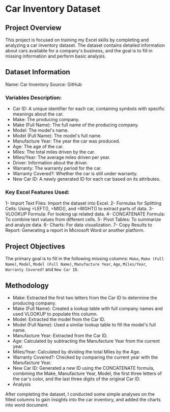 # Car Inventory Dataset
## Project Overview
This project is focused on training my Excel skills by completing and analyzing a car inventory dataset. The dataset contains detailed information about cars available for a company's business, and the goal is to fill in missing information and perform basic analysis.

## Dataset Information
Name: Car Inventory
Source: GitHub

### Variables Description:
- Car ID: A unique identifier for each car, containing symbols with specific meanings about the car.
- Make: The producing company.
- Make (Full Name): The full name of the producing company.
- Model: The model's name.
- Model (Full Name): The model's full name.
- Manufacture Year: The year the car was produced.
- Age: The age of the car.
- Miles: The total miles driven by the car.
- Miles/Year: The average miles driven per year.
- Driver: Information about the driver.
- Warranty: The warranty period for the car.
- Warranty Covered?: Whether the car is still under warranty.
- New Car ID: A newly generated ID for each car based on its attributes.

### Key Excel Features Used:
1- Import Text Files: Import the dataset into Excel.
2- Formulas for Splitting Cells: Using =LEFT(), =MID(), and =RIGHT() to extract parts of data.
3- VLOOKUP Formula: For looking up related data.
4- CONCATENATE Formula: To combine text values from different cells.
5- Pivot Tables: To summarize and analyze data.
6- Charts: For data visualization.
7- Copy Results to Report: Generating a report in Microsoft Word or another platform.

## Project Objectives
The primary goal is to fill in the following missing columns:
`Make`, `Make (Full Name)`, `Model`, `Model (Full Name)`, `Manufacture Year`, `Age`, `Miles/Year`, `Warranty Covered?` and `New Car ID`.

## Methodology
- Make: Extracted the first two letters from the Car ID to determine the producing company.
- Make (Full Name): Created a lookup table with full company names and used VLOOKUP to populate this column.
- Model: Extracted the model from the Car ID.
- Model (Full Name):  Used a similar lookup table to fill the model's full name.
- Manufacture Year: Extracted from the Car ID.
- Age: Calculated by subtracting the Manufacture Year from the current year.
- Miles/Year: Calculated by dividing the total Miles by the Age.
- Warranty Covered?: Checked by comparing the current year with the Manufacture Year.
- New Car ID: Generated a new ID using the CONCATENATE formula, combining the Make, Manufacture Year, Model, the first three letters of the car's color, and the last three digits of the original Car ID.
- Analysis

After completing the dataset, I conducted some simple analyses on the filled columns to gain insights into the car inventory, and added the charts into word document.
